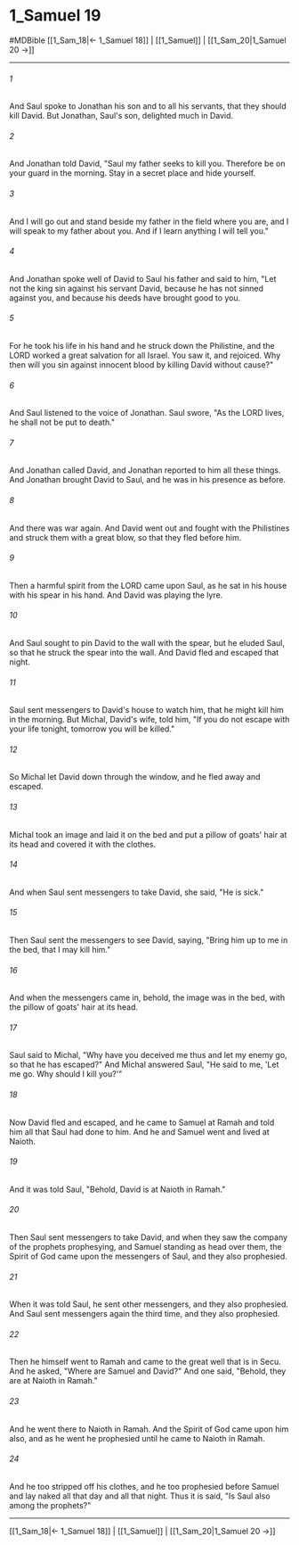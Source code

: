 # 1_Samuel 19
#MDBible
[[1_Sam_18|← 1_Samuel 18]] | [[1_Samuel]] | [[1_Sam_20|1_Samuel 20 →]]

***

###### 1 
And Saul spoke to Jonathan his son and to all his servants, that they should kill David. But Jonathan, Saul's son, delighted much in David. 

###### 2 
And Jonathan told David, "Saul my father seeks to kill you. Therefore be on your guard in the morning. Stay in a secret place and hide yourself. 

###### 3 
And I will go out and stand beside my father in the field where you are, and I will speak to my father about you. And if I learn anything I will tell you." 

###### 4 
And Jonathan spoke well of David to Saul his father and said to him, "Let not the king sin against his servant David, because he has not sinned against you, and because his deeds have brought good to you. 

###### 5 
For he took his life in his hand and he struck down the Philistine, and the LORD worked a great salvation for all Israel. You saw it, and rejoiced. Why then will you sin against innocent blood by killing David without cause?" 

###### 6 
And Saul listened to the voice of Jonathan. Saul swore, "As the LORD lives, he shall not be put to death." 

###### 7 
And Jonathan called David, and Jonathan reported to him all these things. And Jonathan brought David to Saul, and he was in his presence as before. 

###### 8 
And there was war again. And David went out and fought with the Philistines and struck them with a great blow, so that they fled before him. 

###### 9 
Then a harmful spirit from the LORD came upon Saul, as he sat in his house with his spear in his hand. And David was playing the lyre. 

###### 10 
And Saul sought to pin David to the wall with the spear, but he eluded Saul, so that he struck the spear into the wall. And David fled and escaped that night. 

###### 11 
Saul sent messengers to David's house to watch him, that he might kill him in the morning. But Michal, David's wife, told him, "If you do not escape with your life tonight, tomorrow you will be killed." 

###### 12 
So Michal let David down through the window, and he fled away and escaped. 

###### 13 
Michal took an image and laid it on the bed and put a pillow of goats' hair at its head and covered it with the clothes. 

###### 14 
And when Saul sent messengers to take David, she said, "He is sick." 

###### 15 
Then Saul sent the messengers to see David, saying, "Bring him up to me in the bed, that I may kill him." 

###### 16 
And when the messengers came in, behold, the image was in the bed, with the pillow of goats' hair at its head. 

###### 17 
Saul said to Michal, "Why have you deceived me thus and let my enemy go, so that he has escaped?" And Michal answered Saul, "He said to me, 'Let me go. Why should I kill you?'" 

###### 18 
Now David fled and escaped, and he came to Samuel at Ramah and told him all that Saul had done to him. And he and Samuel went and lived at Naioth. 

###### 19 
And it was told Saul, "Behold, David is at Naioth in Ramah." 

###### 20 
Then Saul sent messengers to take David, and when they saw the company of the prophets prophesying, and Samuel standing as head over them, the Spirit of God came upon the messengers of Saul, and they also prophesied. 

###### 21 
When it was told Saul, he sent other messengers, and they also prophesied. And Saul sent messengers again the third time, and they also prophesied. 

###### 22 
Then he himself went to Ramah and came to the great well that is in Secu. And he asked, "Where are Samuel and David?" And one said, "Behold, they are at Naioth in Ramah." 

###### 23 
And he went there to Naioth in Ramah. And the Spirit of God came upon him also, and as he went he prophesied until he came to Naioth in Ramah. 

###### 24 
And he too stripped off his clothes, and he too prophesied before Samuel and lay naked all that day and all that night. Thus it is said, "Is Saul also among the prophets?" 

***

[[1_Sam_18|← 1_Samuel 18]] | [[1_Samuel]] | [[1_Sam_20|1_Samuel 20 →]]
